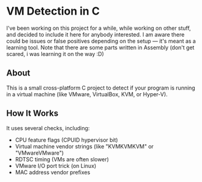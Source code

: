 # VM Detection in C

I've been working on this project for a while, while working on other stuff, and decided to include it here for anybody interested. I am aware there could be issues or false positives depending on the setup — it's meant as a learning tool. Note that there are some parts written in Assembly (don't get scared, i was learning it on the way :D)

## About

This is a small cross-platform C project to detect if your program is running in a virtual machine (like VMware, VirtualBox, KVM, or Hyper-V).

## How It Works

It uses several checks, including:

- CPU feature flags (CPUID hypervisor bit)
- Virtual machine vendor strings (like "KVMKVMKVM" or "VMwareVMware")
- RDTSC timing (VMs are often slower)
- VMware I/O port trick (on Linux)
- MAC address vendor prefixes
